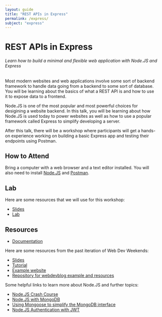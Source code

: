 ```yaml
---
layout: guide
title: "REST APIs in Express"
permalink: /express/
subject: "express"
---
```


# REST APIs in Express

###### Learn how to build a minimal and flexible web application with Node.JS and Express

Most modern websites and web applications involve some sort of backend framework to handle data going from a backend to some sort of database. You will be learning about the basics of what a REST API is and how to use it to expose data to a frontend.

Node.JS is one of the most popular and most powerful choices for desigining a website backend. In this talk, you will be learning about how Node.JS is used today to power websites as well as how to use a popular framework called Express to simplify developing a server.

After this talk, there will be a workshop where participants will get a hands-on experience working on building a basic Express app and testing their endpoints using Postman.

## How to Attend

Bring a computer with a web browser and a text editor installed. You will also need to install [Node.JS](https://nodejs.org/en/download/) and [Postman](https://www.postman.com/downloads/).
<div class="zoom"></div>

## Lab

Here are some resources that we will use for this workshop:

- [Slides](https://docs.google.com/presentation/d/1Kh3_Rgl8qb00nRrPG_Dki8gN8E27KeWd7hDl4ugmFro/edit?usp=sharing)
- [Lab](https://github.com/ScottyLabs/wdw-node/blob/master/lab.md)

## Resources

- [Documentation](https://nodejs.org/en/)

Here are some resources from the past iteration of Web Dev Weekends:

- [Slides](https://github.com/anbenson/webdevblog/raw/master/resources/WebDevWeeks-Backend.pdf)
- [Tutorial](https://docs.google.com/document/d/1dUa36KFGPPwruOIOxDfKkVyqf5ZboZ0AiHdyNYniFWA/edit?pli=1)
- [Example website](http://webdevblog.herokuapp.com/)
- [Repository for webdevblog example and resources](https://github.com/anbenson/webdevblog)

Some helpful links to learn more about Node.JS and further topics:

- [Node.JS Crash Course](https://www.youtube.com/playlist?list=PL4cUxeGkcC9jsz4LDYc6kv3ymONOKxwBU)
- [Node.JS with MongoDB](https://www.youtube.com/playlist?list=PL4cUxeGkcC9jBcybHMTIia56aV21o2cZ8)
- [Using Mongoose to simplify the MongoDB interface](https://mongoosejs.com/)
- [Node.JS Authentication with JWT](https://www.youtube.com/playlist?list=PL4cUxeGkcC9iqqESP8335DA5cRFp8loyp)